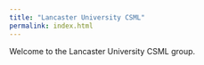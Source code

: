 ```yaml
---
title: "Lancaster University CSML"
permalink: index.html
---
```


Welcome to the Lancaster University CSML group.

